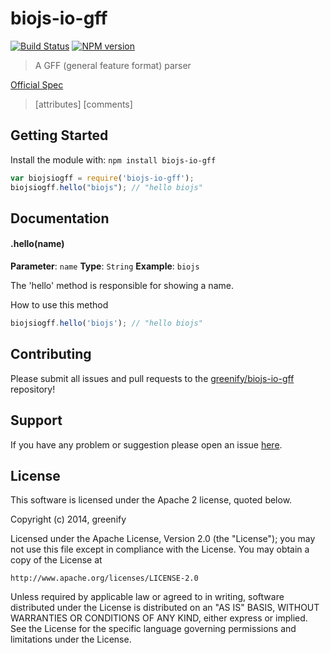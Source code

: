 # biojs-io-gff

[![Build Status](https://secure.travis-ci.org/greenify/biojs-io-gff.png?branch=master)](http://travis-ci.org/greenify/biojs-io-gff)
[![NPM version](https://badge-me.herokuapp.com/api/npm/biojs-io-gff.png)](http://badges.enytc.com/for/npm/biojs-io-gff) 

> A GFF (general feature format) parser

[Official Spec](https://www.sanger.ac.uk/resources/software/gff/spec.html)

>  <seqname> <source> <feature> <start> <end> <score> <strand> <frame> [attributes] [comments]

## Getting Started
Install the module with: `npm install biojs-io-gff`

```javascript
var biojsiogff = require('biojs-io-gff');
biojsiogff.hello("biojs"); // "hello biojs"
```

## Documentation

#### .hello(name)

**Parameter**: `name`
**Type**: `String`
**Example**: `biojs`

The 'hello' method is responsible for showing a name.

How to use this method

```javascript
biojsiogff.hello('biojs'); // "hello biojs"
```

## Contributing

Please submit all issues and pull requests to the [greenify/biojs-io-gff](http://github.com/greenify/biojs-io-gff) repository!

## Support
If you have any problem or suggestion please open an issue [here](https://github.com/greenify/biojs-io-gff/issues).

## License 


This software is licensed under the Apache 2 license, quoted below.

Copyright (c) 2014, greenify

Licensed under the Apache License, Version 2.0 (the "License"); you may not
use this file except in compliance with the License. You may obtain a copy of
the License at

    http://www.apache.org/licenses/LICENSE-2.0

Unless required by applicable law or agreed to in writing, software
distributed under the License is distributed on an "AS IS" BASIS, WITHOUT
WARRANTIES OR CONDITIONS OF ANY KIND, either express or implied. See the
License for the specific language governing permissions and limitations under
the License.
